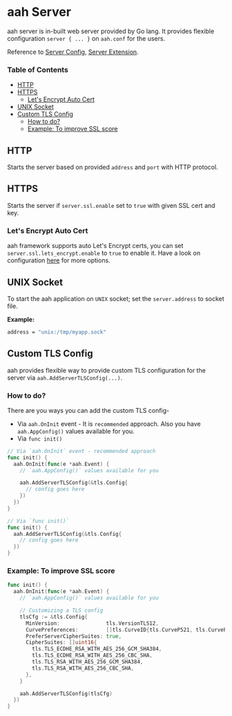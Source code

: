 # aah Server

aah server is in-built web server provided by Go lang. It provides flexible configuration `server { ... }` on `aah.conf` for the users.

Reference to [Server Config](app-config.html#section-server), [Server Extension](server-extension.html).

### Table of Contents

  * [HTTP](#http)
  * [HTTPS](#https)
      * [Let's Encrypt Auto Cert](#let-s-encrypt-auto-cert)
  * [UNIX Socket](#unix-socket)
  * [Custom TLS Config](#custom-tls-config)
      * [How to do?](#how-to-do)
      * [Example: To improve SSL score](#example-to-improve-ssl-score)

## HTTP

Starts the server based on provided `address` and `port` with HTTP protocol.

## HTTPS

Starts the server if `server.ssl.enable` set to `true` with given SSL cert and key.

### Let's Encrypt Auto Cert

aah framework supports auto Let's Encrypt certs, you can set `server.ssl.lets_encrypt.enable` to `true` to enable it. Have a look on configuration [here](app-config.html#section-lets-encrypt) for more options.

## UNIX Socket

To start the aah application on `UNIX` socket; set the `server.address` to socket file.

**Example:**
```bash
address = "unix:/tmp/myapp.sock"
```

## Custom TLS Config

aah provides flexible way to provide custom TLS configuration for the server via `aah.AddServerTLSConfig(...)`.

### How to do?

There are you ways you can add the custom TLS config-
  * Via `aah.OnInit` event - It is `recommended` approach. Also you have `aah.AppConfig()` values available for you.
  * Via `func init()`

```go
// Via `aah.OnInit` event - recommended approach
func init() {
  aah.OnInit(func(e *aah.Event) {
    // `aah.AppConfig()` values available for you

    aah.AddServerTLSConfig(&tls.Config{
      // config goes here
    })
  })
}

// Via `func init()`
func init() {
  aah.AddServerTLSConfig(&tls.Config{
    // config goes here
  })
}
```

### Example: To improve SSL score
```go
func init() {  
  aah.OnInit(func(e *aah.Event) {
    // `aah.AppConfig()` values available for you

    // Customizing a TLS config
    tlsCfg := &tls.Config{
      MinVersion:               tls.VersionTLS12,
      CurvePreferences:         []tls.CurveID{tls.CurveP521, tls.CurveP384, tls.CurveP256},
      PreferServerCipherSuites: true,
      CipherSuites: []uint16{
        tls.TLS_ECDHE_RSA_WITH_AES_256_GCM_SHA384,
        tls.TLS_ECDHE_RSA_WITH_AES_256_CBC_SHA,
        tls.TLS_RSA_WITH_AES_256_GCM_SHA384,
        tls.TLS_RSA_WITH_AES_256_CBC_SHA,
      },
    }

    aah.AddServerTLSConfig(tlsCfg)
  })
}
```
